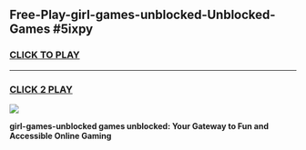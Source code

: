 
## Free-Play-girl-games-unblocked-Unblocked-Games #5ixpy
<h3>
<a href="https://news.freeplayer.one?title=girl-games-unblocked&ref=8M">CLICK TO PLAY</a></h3>
<hr>

<h3>
<a href="https://news.freeplayer.one?title=girl-games-unblocked&ref=8M">CLICK 2 PLAY</a>
  
</h3>

<a href="https://news.freeplayer.one?title=girl-games-unblocked&ref=8M"><img src="https://clearcache.store/games.png"></a>


**girl-games-unblocked games unblocked: Your Gateway to Fun and Accessible Online Gaming**
